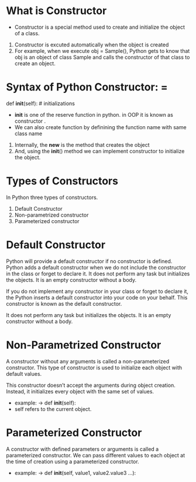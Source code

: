 # What is Constructor
* Constructor is a special method used to create and initialize the object of a class.
1. Constructor is excuted automatically when the object is created
2. For example, when we execute obj = Sample(), Python gets to know that obj is an object of class Sample and calls the constructor of that class to create an object.

# Syntax of Python Constructor: =

def __init__(self):
    # initializations


* __init__ is one of the reserve  function in python. in OOP it is known as constructor .
* We can also create function by definining the function name with same class name

1. Internally, the __new__ is the method that creates the object
2. And, using the __init__() method we can implement constructor to initialize the object.

# Types of Constructors
In Python three types of constructors.

1. Default Constructor
2. Non-parametrized constructor
3. Parameterized constructor

# Default Constructor
Python will provide a default constructor if no constructor is defined. Python adds a default constructor when we do not include the constructor in the class or forget to declare it. It does not perform any task but initializes the objects. It is an empty constructor without a body.

If you do not implement any constructor in your class or forget to declare it, the Python inserts a default constructor into your code on your behalf. This constructor is known as the default constructor.

It does not perform any task but initializes the objects. It is an empty constructor without a body.

# Non-Parametrized Constructor
A constructor without any arguments is called a non-parameterized constructor. This type of constructor is used to initialize each object with default values.

This constructor doesn’t accept the arguments during object creation. Instead, it initializes every object with the same set of values.
* example: -> def __init__(self):
* self refers to the current object.

# Parameterized Constructor
A constructor with defined parameters or arguments is called a parameterized constructor. We can pass different values to each object at the time of creation using a parameterized constructor.
* example: ->  def __init__(self, value1, value2.value3 ...):
